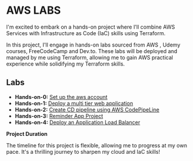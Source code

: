 # AWS LABS

I'm excited to embark on a hands-on project where I'll combine AWS Services with Infrastructure as Code (IaC) skills using Terraform. 

In this project, I'll engage in hands-on labs sourced from AWS , Udemy courses, FreeCodeCamp and Dev.to. These labs will be deployed and managed by me using Terraform, allowing me to gain AWS practical experience while solidifying my Terraform skills.

## Labs

- **Hands-on-0:** [Set up the aws account](/hands_on_0/README.md)
- **Hands-on-1:** [Deploy a multi tier web application](/hands_on_1/README.md) 
- **Hands-on-2:** [Create CD pipeline using AWS CodePipeLine](/hands_on_2/README.md)
- **Hands-on-3:** [Reminder App Project](/hands_on_3/README.md)
- **Hands-on-4:** [Deploy an Application Load Balancer](/hands_on_4/README.md)

**Project Duration**

The timeline for this project is flexible, allowing me to progress at my own pace. It's a thrilling journey to sharpen my cloud and IaC skills!
